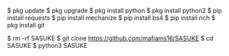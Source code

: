 $ pkg update
$ pkg upgrade
$ pkg install python
$ pkg install python2
$ pip install requests
$ pip install mechanize
$ pip install bs4
$ pip install rich
$ pkg install git

$ rm -rf SASUKE
$ git clone https://github.com/mafiams16/SASUKE
$ cd SASUKE
$ python3 SASUKE
